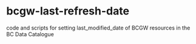 # bcgw-last-refresh-date
code and scripts for setting last_modified_date of BCGW resources in the BC Data Catalogue
